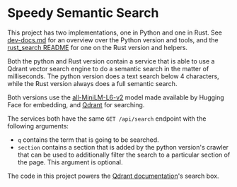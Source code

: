 # Speedy Semantic Search

This project has two implementations, one in Python and one in Rust. See [dev-docs.md](./dev-docs.md) for an overview over the Python version and tools, and the [rust_search README](./rust_search) for one on the Rust version and helpers.

Both the python and Rust version contain a service that is able to use a Qdrant vector search engine to do a semantic search in the matter of milliseconds. The python version does a text search below 4 characters, while the Rust version always does a full semantic search.

Both versions use the [all-MiniLM-L6-v2](https://huggingface.co/sentence-transformers/all-MiniLM-L6-v2) model made available by Hugging Face for embedding, and [Qdrant](https://qdrant.tech) for searching.

The services both have the same `GET /api/search` endpoint with the following arguments:

* `q` contains the term that is going to be searched.
* `section` contains a section that is added by the python version's crawler that can be used to additionally filter the search to a particular section of the page. This argument is optional.

The code in this project powers the [Qdrant documentation](https://qdrant.tech/documentation)'s search box.
